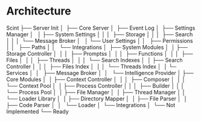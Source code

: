 # Architecture

Scint
├── Server Init
│   ├── Core Server
│   ├── Event Log
│   ├── Settings Manager
│   │   ├── System Settings
│   │   │   ├── Storage
│   │   │   ├── Search
│   │   │   └── Message Broker
│   │   └── User Settings
│   │       ├── Permissions
│   │       ├── Paths
│   │       └── Integrations
│   ├── System Modules
│   │   ├── Storage Controller
│   │   │   ├── Promptss
│   │   │   ├── Functions
│   │   │   ├── Files
│   │   │   ├── Threads
│   │   │   └── Search Indexes
│   │   ├── Search Controller
│   │   │   ├── Files Index
│   │   │   └── Threads Index
│   │   └─ Services
│   │      ├── Message Broker
│   │      └── Intelligence Provider
│   ├── Core Modules
│   │   ├── Context Controller
│   │   │   ├── Composer
│   │   │   └── Context Pool
│   │   ├── Process Controller
│   │   │   ├── Builder
│   │   │   └── Process Pool
│   │   ├── File Manager
│   │   ├── Thread Manager
│   │   └── Loader Library
│   │       ├── Directory Mapper
│   │       ├── File Parser
│   │       ├── Code Parser
│   │       └── Loader
│   └── Integrations
│       └── Not Implemented
└── Ready

